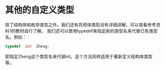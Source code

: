 # 其他的自定义类型
除了结构体和枚举类型之外，我们还有共用体类型没有详细讲解，可以查看参考资料1的教材自行了解。
我们还可以使用typedef来指定新的类型名来代替已有类型名。例如：

```c
typedef  int  Zheng;
```

即指定Zheng这个类型名来代替int。这个方法同样适用于重新定义结构体类型等。